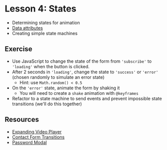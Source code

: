 # Lesson 4: States

-   Determining states for animation
-   [Data attributes](https://developer.mozilla.org/en-US/docs/Learn/HTML/Howto/Use_data_attributes)
-   Creating simple state machines

## Exercise

-   Use JavaScript to change the state of the form from `'subscribe'` to `'loading'` when the button is clicked.
-   After 2 seconds in `'loading'`, change the state to `'success'` or `'error'` (chosen randomly to simulate an error state)
    -   Hint: use `Math.random() < 0.5`
-   On the `'error'` state, animate the form by shaking it
    -   You will need to create a `shake` animation with `@keyframes`
-   Refactor to a state machine to send events and prevent impossible state transitions (we'll do this together)

## Resources

-   [Expanding Video Player](https://codepen.io/team/keyframers/pen/dLjZEO)
-   [Contact Form Transitions](https://codepen.io/team/keyframers/pen/YzwGZwN)
-   [Password Modal](https://codepen.io/davidkpiano/pen/WKvPBP)
